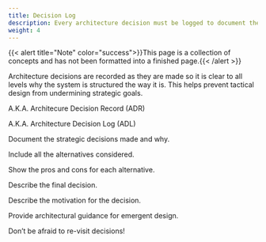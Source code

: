 ```yaml
---
title: Decision Log
description: Every architecture decision must be logged to document the decision and the reasoning for the decision
weight: 4
---
```

{{< alert title="Note" color="success">}}This page is a collection of concepts and has not been formatted into a finished page.{{< /alert >}}

Architecture decisions are recorded as they are made so it is clear to all levels why the system is structured the way it is. This helps prevent tactical design from undermining strategic goals.

A.K.A. Architecure Decision Record (ADR)

A.K.A. Architecture Decision Log (ADL)

Document the strategic decisions made and why.

Include all the alternatives considered.

Show the pros and cons for each alternative.

Describe the final decision.

Describe the motivation for the decision.

Provide architectural guidance for emergent design.

Don’t be afraid to re-visit decisions!
